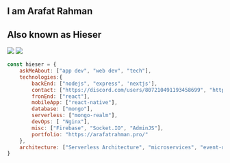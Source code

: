 

## I am Arafat Rahman
## Also known as Hieser



[![](https://img.shields.io/badge/LinkedIn-arafatrahaman-blue)](https://www.linkedin.com/in/arafat-rahman-b00766232/)
[![](https://img.shields.io/badge/Gmail-rarafat883%40gmail.com-red)](mailto:rarafat883@gmail.com)

  

```javascript
const hieser = {
    askMeAbout: ["app dev", "web dev", "tech"],
    technologies:{
        backEnd: ["nodejs", "express", 'nextjs'],
        contact: ["https://discord.com/users/807210491193458699", "https://www.facebook.com/arafatrahman233"],
        fronEnd: ["react"],
        mobileApp: ["react-native"],
        database: ["mongo"],
        serverless: ["mongo-realm"],
        devOps: [ "Nginx"],
        misc: ["Firebase", "Socket.IO", "AdminJS"],
        portfolio: "https://arafatrahman.pro/"
    },
    architecture: ["Serverless Architecture", "microservices", "event-driven", "Single page applications"],
}
```
